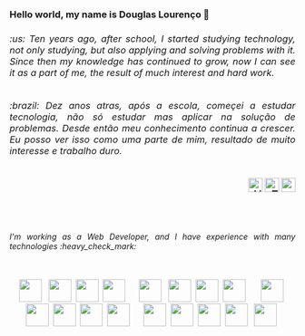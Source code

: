 
<h3 align="left"> Hello world, my name is Douglas Lourenço 🤙 <h3>
 
<div style="display: inline_block"> 
 <div align="left" width="50%">
   <h6 align="justify">:us: Ten years ago, after school, I started studying technology, not only studying, but also applying and solving problems with it. Since then my knowledge has continued to grow, now I can see it as a part of me, the result of much interest and hard work.</h6>
   <h6 align="justify">:brazil: Dez anos atras, após a escola, começei a estudar tecnologia, não só estudar mas aplicar na solução de problemas. Desde então meu conhecimento continua a crescer. Eu posso ver isso como uma parte de mim, resultado de muito interesse e trabalho duro.</h6>
 </div>
 <div align="right">
  <a href="https://www.linkedin.com/in/95deal/" target="_blank"/><img src="https://cdn.jsdelivr.net/gh/devicons/devicon/icons/linkedin/linkedin-original.svg" alt="LinkedIn Logo" height="25" /></a>
  <a href="https://twitter.com/doug4lc" target="_blank"><img  src="https://cdn.jsdelivr.net/gh/devicons/devicon/icons/twitter/twitter-original.svg" alt="Twitter Logo" height="25"/></a>
  <a href="mailto:95deal@gmail.com?subject=Hello" target="_blank"><img src="https://cdn.jsdelivr.net/gh/devicons/devicon/icons/google/google-original.svg" height="25"/></a>
 </div>
</div> 
 
## 
 
 <br>
 <div align="justify" >
   <h6>I'm working as a Web Developer, and I have experience with many technologies :heavy_check_mark:</h6>
<br>
 <div align="center">
  <img height="40" src="https://cdn.jsdelivr.net/gh/devicons/devicon/icons/linux/linux-original.svg" /> &nbsp
  <img height="40" src="https://cdn.jsdelivr.net/gh/devicons/devicon/icons/git/git-original.svg" />&nbsp
  <img height="40" src="https://cdn.jsdelivr.net/gh/devicons/devicon/icons/amazonwebservices/amazonwebservices-original.svg" />&nbsp
  <img height="40" src="https://cdn.jsdelivr.net/gh/devicons/devicon/icons/docker/docker-original.svg" />&nbsp&nbsp&nbsp&nbsp&nbsp
  <img height="40" src="https://cdn.jsdelivr.net/gh/devicons/devicon/icons/nodejs/nodejs-original.svg" />  &nbsp
    <img height="40" src="https://cdn.jsdelivr.net/gh/devicons/devicon/icons/typescript/typescript-original.svg" />&nbsp
   <img height="40" src="https://cdn.jsdelivr.net/gh/devicons/devicon/icons/elixir/elixir-original.svg" />&nbsp
  <img height="40" src="https://cdn.jsdelivr.net/gh/devicons/devicon/icons/java/java-original.svg" />  &nbsp&nbsp&nbsp&nbsp&nbsp
<img height="40" src="https://cdn.jsdelivr.net/gh/devicons/devicon/icons/postgresql/postgresql-original.svg" />&nbsp
<img height="40" src="https://cdn.jsdelivr.net/gh/devicons/devicon/icons/mysql/mysql-original.svg" />&nbsp
<img height="40" src="https://cdn.jsdelivr.net/gh/devicons/devicon/icons/sqlite/sqlite-original.svg" />&nbsp
<img height="40" src="https://cdn.jsdelivr.net/gh/devicons/devicon/icons/mongodb/mongodb-original.svg" />&nbsp
<img height="40" src="https://cdn.jsdelivr.net/gh/devicons/devicon/icons/redis/redis-original.svg" />&nbsp&nbsp&nbsp&nbsp&nbsp
<img height="40" src="https://cdn.jsdelivr.net/gh/devicons/devicon/icons/html5/html5-original.svg" />&nbsp
  <img height="40" src="https://cdn.jsdelivr.net/gh/devicons/devicon/icons/css3/css3-original.svg" />&nbsp
  <img height="40" src="https://cdn.jsdelivr.net/gh/devicons/devicon/icons/javascript/javascript-original.svg" />&nbsp
  <img height="40" src="https://cdn.jsdelivr.net/gh/devicons/devicon/icons/react/react-original.svg" />  &nbsp
  <img height="40" src="https://cdn.jsdelivr.net/gh/devicons/devicon/icons/nextjs/nextjs-original-wordmark.svg" />&nbsp
 </div>

 </div>

 
